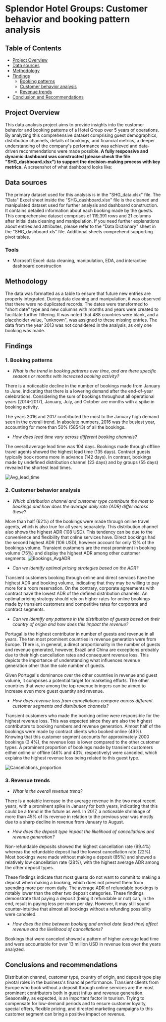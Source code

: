 # Splendor Hotel Groups: Customer behavior and booking pattern analysis 


## Table of Contents
- [Project Overview](##Project-overview)
- [Data sources](##Data-sources)
- [Methodology](##Methodology)
- [Findings](##Findings)
  - [Booking patterns](###1.Booking-patterns)
  - [Customer behavior analysis](###2.Customer-behavior-analysis)
  - [Revenue trends](###3.Revenue-trends)
- [Conclusion and Recommendations](##Conclusions-and-recommendations)

## Project Overview

This data analysis project aims to provide insights into the customer behavior and booking patterns of a Hotel Group over 5 years of operations. By analyzing this comprehensive dataset comprising guest demographics, distribution channels, details of bookings, and financial metrics, a deeper understanding of the company's performance was achieved and data-driven recommendations were made possible. **A fully responsive and dynamic dashboard was constructed (please check the file "SHG_dashboard.xlsx") to support the decision-making process with key metrics.** A screenshot of what dashboard looks like:



## Data sources
The primary dataset used for this analysis is in the "SHG_data.xlsx" file. The "Data" Excel sheet inside the "SHG_dashboard.xlsx" file is the cleaned and manipulated dataset used for further analysis and dashboard construction. It contains detailed information about each booking made by the guests. This comprehensive dataset comprises of 119,391 rows and 21 columns after initial data cleaning and manipulation. If you need further explanations about entries and attributes, please refer to the "Data Dictionary" sheet in the "SHG_dashboard.xls" file. Additional sheets comprehend supporting pivot tables.

### Tools
- Microsoft Excel: data cleaning, manipulation, EDA, and interactive dashboard construction

## Methodology
The data was formatted as a table to ensure that future new entries are properly integrated. During data cleaning and manipulation, it was observed that there were no duplicated records. The dates were transformed to "short date" type and new columns with months and years were created to facilitate further filtering. It was noted that 488 countries were blank, and a placeholder value, "unknown", was assigned to these missing entries. The data from the year 2013 was not considered in the analysis, as only one booking was made.

## Findings

### 1. Booking patterns
- *What is the trend in booking patterns over time, and are there specific seasons or months with increased booking activity?*

There is a noticeable decline in the number of bookings made from January to June, indicating that there is a lowering demand after the end-of-year celebrations. Considering the sum of bookings throughout all operational years (2014-2017), January, July, and October are months with a spike in booking activity. 

The years 2016 and 2017 contributed the most to the January high demand seen in the overall trend. In absolute numbers, 2016 was the busiest year, accounting for more than 50% (58543) of all the bookings. 

- *How does lead time vary across different booking channels?*

The overall average lead time was 104 days. Bookings made through offline travel agents showed the highest lead time (135 days). Contract guests typically book rooms more in advance (142 days). In contrast, bookings made by undefined distribution channel (23 days) and by groups (55 days) revealed the shortest lead times. 

![Avg_lead_time](https://github.com/GraziCredidio/Splendor-Hotel-Groups/assets/104797916/ee77887a-ad65-44d2-a862-d8a19c6eab2b)


### 2. Customer behavior analysis
- *Which distribution channel and customer type contribute the most to bookings and how does the average daily rate (ADR) differ across these?*

More than half (62%) of the bookings were made through online travel agents, which is also true for all years separately. This distribution channel also shows the highest ADR (108 USD). This tendency can be due to the convenience and flexibility that online services have. Direct bookings had the second highest ADR (106 USD), however account for only 12% of the bookings volume. Transient customers are the most prominent in booking volume (75%) and display the highest ADR among other customer segments. 
![Bookings_AvgADR](https://github.com/GraziCredidio/Splendor-Hotel-Groups/assets/104797916/f8f8b494-6c82-493d-a53a-8a038928ef82)

- *Can we identify optimal pricing strategies based on the ADR?*

Transient customers booking through online and direct services have the highest ADR and booking volume, indicating that they may be willing to pay more for a room reservation. On the contrary, corporate agreements with contract have the lowest ADR of the defined distribution channels. An optimal pricing strategy should rely on higher rates for online bookings made by transient customers and competitive rates for corporate and contract segments.


- *Can we identify any patterns in the distribution of guests based on their country of origin and how does this impact the revenue?*

Portugal is the highest contributor in number of guests and revenue in all years. The ten most prominent countries in revenue generation were from Europe. There is, in general, a direct proportionality in the number of guests and revenue generated, however, Brazil and China are exceptions probably due to their high cancellation rates and consequent revenue loss. This depicts the importance of understanding what influences revenue generation other than the sole number of guests.  

Given Portugal's dominance over the other countries in revenue and guest volume, it comprises a potential target for marketing efforts. The other countries that were among the top revenue bringers can be aimed to increase even more guest quantity and revenue.

- *How does revenue loss from cancellations compare across different customer segments and distribution channels?*

Transient customers who made the booking online were responsible for the highest revenue loss. This was expected since they are also the highest contributors to booking numbers and revenue generation. Almost half of the bookings were made by contract clients who booked online (49%). Knowing that this customer segment accounts for approximately 2000 bookings (3.4%), the revenue loss is lower compared to the other customer types. A prominent proportion of bookings made by transient customers either online or offline (46% and 43%, respectively) were canceled, which explains the highest revenue loss being related to this guest type. 

![Cancellations_proportion](https://github.com/GraziCredidio/Splendor-Hotel-Groups/assets/104797916/3e405d55-f89a-4587-b85e-cad32c3b22dd)

### 3. Revenue trends
- *What is the overall revenue trend?*

There is a notable increase in the average revenue in the two most recent years, with a prominent spike in January for both years, indicating that this could be a trend in the future as well. In 2017, a noticeable shrinkage of more than 45% of its revenue in relation to the previous year was mostly due to a sharp decline in revenue from January to August. 

- *How does the deposit type impact the likelihood of cancellations and revenue generation?*

Non-refundable deposits showed the highest cancellation rate (99.4%) whereas the refundable deposit had the lowest cancellation rate (22%). Most bookings were made without making a deposit (85%) and showed a relatively low cancellation rate (28%), with the highest average ADR among the other deposit types. 

These findings indicate that most guests do not want to commit to making a deposit when making a booking, which does not prevent them from spending more per room daily. The average ADR of refundable bookings is notably lower than the other two deposit categories. These findings demonstrate that paying a deposit (being it refundable or not) can, in the end, result in paying less per room per day. However, it may still sound counter-intuitive that almost all bookings without a refunding possibility were canceled.  

- *How does the time between booking and arrival date (lead time) affect revenue and the likelihood of cancellations?*

Bookings that were canceled showed a pattern of higher average lead time and were accountable for over 13 million USD in revenue loss over the years analyzed. 

## Conclusions and recommendations

Distribution channel, customer type, country of origin, and deposit type play pivotal roles in the business's financial performance. Transient clients from Europe who book without a deposit through online services are the most prominent contributors both in guest influx and revenue generation. Seasonality, as expected, is an important factor in tourism. Trying to compensate for low-demand periods and to ensure customer loyalty, special offers, flexible pricing, and directed marketing campaigns to this customer segment can bring a positive impact on revenue.      

